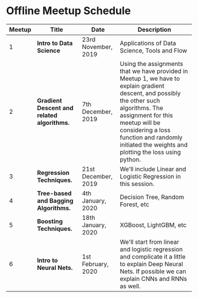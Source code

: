 # Offline Meetup Schedule
|Meetup  | Title      | Date | Description|
|--------|------------|------------|------------|
|1| **Intro to Data Science** | 23rd November, 2019 | Applications of Data Science, Tools and Flow |
|2| **Gradient Descent and related algorithms.** | 7th December, 2019 | Using the assignments that we have provided in Meetup 1, we have to explain gradient descent, and possibly the other such algorithms. The assignment for this meetup will be considering a loss function and randomly initiated the weights and plotting the loss using python.|
|3| **Regression Techniques.** | 21st December, 2019 | We'll include Linear and Logistic Regression in this session.|
|4| **Tree-based and Bagging Algorithms.** | 4th January, 2020 | Decision Tree, Random Forest, etc|
|5| **Boosting Techniques.** | 18th January, 2020 | XGBoost, LightGBM, etc|
|6| **Intro to Neural Nets.** | 1st February, 2020 | We'll start from linear and logistic regression and complicate it a little to explain Deep Neural Nets. If possible we can explain CNNs and RNNs as well.|
